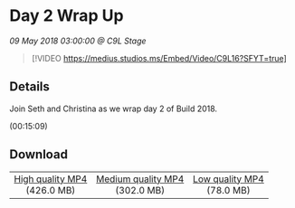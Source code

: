# Day 2 Wrap Up

*09 May 2018 03:00:00 @ C9L Stage*

> [!VIDEO https://medius.studios.ms/Embed/Video/C9L16?SFYT=true]

## Details

<p>Join Seth and Christina as we wrap day 2 of Build 2018.</p> (00:15:09)

## Download

||||
|:--:|:----:|:-:|
|[High quality MP4](https://sec.ch9.ms/ch9/2f1d/0d652b7b-beb4-49a1-b7c9-60fa7c1c2f1d/C9L16_high.mp4)<br />(426.0 MB)|[Medium quality MP4](https://sec.ch9.ms/ch9/2f1d/0d652b7b-beb4-49a1-b7c9-60fa7c1c2f1d/C9L16_mid.mp4)<br />(302.0 MB)|[Low quality MP4](https://sec.ch9.ms/ch9/2f1d/0d652b7b-beb4-49a1-b7c9-60fa7c1c2f1d/C9L16.mp4)<br />(78.0 MB)|